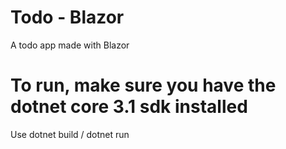 # Todo - Blazor
A todo app made with Blazor

# To run, make sure you have the dotnet core 3.1 sdk installed

Use dotnet build / dotnet run